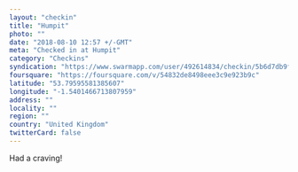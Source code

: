 ```yaml
---
layout: "checkin"
title: "Humpit"
photo: ""
date: "2018-08-10 12:57 +/-GMT"
meta: "Checked in at Humpit"
category: "Checkins"
syndication: "https://www.swarmapp.com/user/492614834/checkin/5b6d7db9fc9e94002cd0098b"
foursquare: "https://foursquare.com/v/54832de8498eee3c9e923b9c"
latitude: "53.79595581385607"
longitude: "-1.5401466713807959"
address: ""
locality: ""
region: ""
country: "United Kingdom"
twitterCard: false
---
```

Had a craving!

